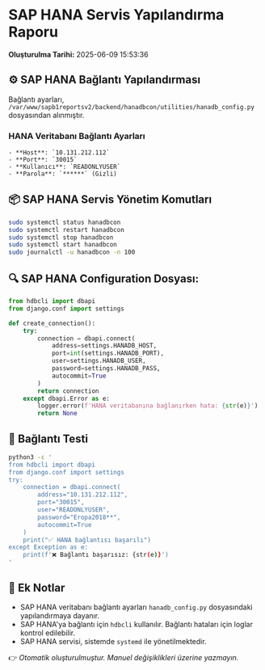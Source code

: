 # SAP HANA Servis Yapılandırma Raporu

**Oluşturulma Tarihi:** 2025-06-09 15:53:36

## ⚙️ SAP HANA Bağlantı Yapılandırması
Bağlantı ayarları, `/var/www/sapb1reportsv2/backend/hanadbcon/utilities/hanadb_config.py` dosyasından alınmıştır.

### HANA Veritabanı Bağlantı Ayarları
    - **Host**: `10.131.212.112`
    - **Port**: `30015`
    - **Kullanıcı**: `READONLYUSER`
    - **Parola**: `******` (Gizli)

## 📦 SAP HANA Servis Yönetim Komutları
```bash
sudo systemctl status hanadbcon
sudo systemctl restart hanadbcon
sudo systemctl stop hanadbcon
sudo systemctl start hanadbcon
sudo journalctl -u hanadbcon -n 100
```
## 🔍 SAP HANA Configuration Dosyası: 
```python
from hdbcli import dbapi
from django.conf import settings

def create_connection():
    try:
        connection = dbapi.connect(
            address=settings.HANADB_HOST,
            port=int(settings.HANADB_PORT),
            user=settings.HANADB_USER,
            password=settings.HANADB_PASS,
            autocommit=True
        )
        return connection
    except dbapi.Error as e:
        logger.error(f'HANA veritabanına bağlanırken hata: {str(e)}')
        return None
```
## 🧪 Bağlantı Testi
```bash
python3 -c '
from hdbcli import dbapi
from django.conf import settings
try:
    connection = dbapi.connect(
        address="10.131.212.112",
        port="30015",
        user="READONLYUSER",
        password="Eropa2018**",
        autocommit=True
    )
    print("✅ HANA bağlantısı başarılı")
except Exception as e:
    print(f'❌ Bağlantı başarısız: {str(e)}')
'
```

## 🧠 Ek Notlar
- SAP HANA veritabanı bağlantı ayarları `hanadb_config.py` dosyasındaki yapılandırmaya dayanır.
- SAP HANA'ya bağlantı için `hdbcli` kullanılır. Bağlantı hataları için loglar kontrol edilebilir.
- SAP HANA servisi, sistemde `systemd` ile yönetilmektedir.

👉 *Otomatik oluşturulmuştur. Manuel değişiklikleri üzerine yazmayın.*
